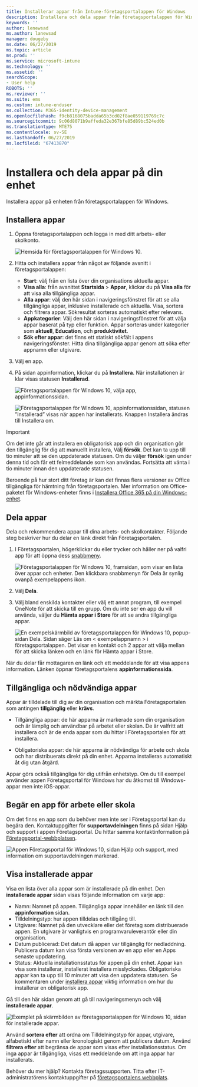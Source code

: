 ```yaml
---
title: Installerar appar från Intune-företagsportalappen för Windows
description: Installera och dela appar från företagsportalappen för Windows
keywords: ''
author: lenewsad
ms.author: lanewsad
manager: dougeby
ms.date: 06/27/2019
ms.topic: article
ms.prod: ''
ms.service: microsoft-intune
ms.technology: ''
ms.assetid: ''
searchScope:
- User help
ROBOTS: ''
ms.reviewer: ''
ms.suite: ems
ms.custom: intune-enduser
ms.collection: M365-identity-device-management
ms.openlocfilehash: f9cb8168075badda65b3cd02f8ae059119769c7c
ms.sourcegitcommit: 9c06d8071b9affeda32e367bfe85d89bc524ed0b
ms.translationtype: MTE75
ms.contentlocale: sv-SE
ms.lasthandoff: 06/27/2019
ms.locfileid: "67413870"
---
```

# <a name="install-and-share-apps-on-your-device"></a>Installera och dela appar på din enhet
Installera appar på enheten från företagsportalappen för Windows.

## <a name="install-apps"></a>Installera appar

1. Öppna företagsportalappen och logga in med ditt arbets- eller skolkonto.  

    ![Hemsida för företagsportalappen för Windows 10.](./media/RS1_AppDetailsPage_Installed_03.png)    
2. Hitta och installera appar från något av följande avsnitt i företagsportalappen:  

    * **Start**: välj från en lista över din organisations aktuella appar.  
    * **Visa alla**: från avsnittet **Startsida** > **Appar**, klickar du på **Visa alla** för att visa alla tillgängliga appar.  
    * **Alla appar**: välj den här sidan i navigeringsfönstret för att se alla tillgängliga appar, inklusive installerade och aktuella. Visa, sortera och filtrera appar. Sökresultat sorteras automatiskt efter relevans.  
    * **Appkategorier**: Välj den här sidan i navigeringsfönstret för att välja appar baserat på typ eller funktion. Appar sorteras under kategorier som **aktuell**, **Education**, och **produktivitet**.  
    * **Sök efter appar**: det finns ett statiskt sökfält i appens navigeringsfönster.  Hitta dina tillgängliga appar genom att söka efter appnamn eller utgivare.  

3. Välj en app.   
4. På sidan appinformation, klickar du på **Installera**. När installationen är klar visas statusen **Installerad**.  

    ![Företagsportalappen för Windows 10, välja app, appinformationssidan.](./media/RS1_AppDetailsPage_Installed_02.png)  
    
    ![Företagsportalappen för Windows 10, appinformationssidan, statusen ”Installerad” visas när appen har installerats. Knappen Installera ändras till Installera om.](./media/RS1_AppDetailsPage_Installed_01.png)    

> [!IMPORTANT]
> Om det inte går att installera en obligatorisk app och din organisation gör den tillgänglig för dig att manuellt installera, Välj **försök**. Det kan ta upp till tio minuter att se den uppdaterade statusen. Om du väljer **försök** igen under denna tid och får ett felmeddelande som kan användas. Fortsätta att vänta i tio minuter innan den uppdaterade statusen.   

Beroende på hur stort ditt företag är kan det finnas flera versioner av Office tillgängliga för hämtning från företagsportalen. Mer information om Office-paketet för Windows-enheter finns i [Installera Office 365 på din Windows-enhet](./install-office-windows.md).

## <a name="share-apps"></a>Dela appar  
Dela och rekommendera appar till dina arbets- och skolkontakter. Följande steg beskriver hur du delar en länk direkt från Företagsportalen.

1. I Företagsportalen, högerklickar du eller trycker och håller ner på valfri app för att öppna dess [snabbmeny](https://docs.microsoft.com//windows/uwp/design/controls-and-patterns/menus).  

    ![Företagsportalappen för Windows 10, framsidan, som visar en lista över appar och enheter. Den klickbara snabbmenyn för Dela är synlig ovanpå exempelappens ikon. ](./media/1808_ShareContext_CP_Windows.png)  

2. Välj **Dela**.
3. Välj bland enskilda kontakter eller välj ett annat program, till exempel OneNote för att skicka till en grupp. Om du inte ser en app du vill använda, väljer du **Hämta appar i Store** för att se andra tillgängliga appar.  

    ![En exempelskärmbild av företagsportalappen för Windows 10, popup-sidan Dela. Sidan säger Läs om < exempelappnamn > i företagsportalappen. Det visar en kontakt och 2 appar att välja mellan för att skicka länken och en länk för Hämta appar i Store. ](./media/1808_ShareApps_CP_Windows.png) 

När du delar får mottagaren en länk och ett meddelande för att visa appens information. Länken öppnar företagsportalens **appinformationssida**. 

## <a name="available-and-required-apps"></a>Tillgängliga och nödvändiga appar
Appar är tilldelade till dig av din organisation och märkta Företagsportalen som antingen **tillgänglig** eller **krävs**. 

* Tillgängliga appar: de här apparna är markerade som din organisation och är lämplig och användbar på arbetet eller skolan. De är valfritt att installera och är de enda appar som du hittar i Företagsportalen för att installera. 

* Obligatoriska appar: de här apparna är nödvändiga för arbete och skola och har distribuerats direkt på din enhet. Apparna installeras automatiskt åt dig utan åtgärd. 

Appar görs också tillgängliga för dig utifrån enhetstyp. Om du till exempel använder appen Företagsportal för Windows har du åtkomst till Windows-appar men inte iOS-appar.

## <a name="request-an-app-for-work-or-school"></a>Begär en app för arbete eller skola  
Om det finns en app som du behöver men inte ser i Företagsportal kan du begära den. Kontaktuppgifter för **supportavdelningen** finns på sidan Hjälp och support i appen Företagsportal. Du hittar samma kontaktinformation på [Företagsportal-webbplatsen](https://go.microsoft.com/fwlink/?linkid=2010980).    

  ![Appen Företagsportal för Windows 10, sidan Hjälp och support, med information om supportavdelningen markerad. ](./media/1812_UCP_Help_Support_helpdesk.png)  

## <a name="view-installed-apps"></a>Visa installerade appar  
Visa en lista över alla appar som är installerade på din enhet. Den **installerade appar** sidan visas följande information om varje app:

* Namn: Namnet på appen. Tillgängliga appar innehåller en länk till den **appinformation** sidan.
* Tilldelningstyp: hur appen tilldelas och tillgång till. 
* Utgivare: Namnet på den utvecklare eller det företag som distribuerade appen. En utgivare är vanligtvis en programvaruleverantör eller din organisation.  
* Datum publicerad: Det datum då appen var tillgänglig för nedladdning. Publicera datum kan visa första versionen av en app eller en Apps senaste uppdatering.
* Status: Aktuella installationsstatus för appen på din enhet. Appar kan visa som installerar, installerat installera misslyckades. Obligatoriska appar kan ta upp till 10 minuter att visa den uppdatera statusen. Se kommentaren under [installera appar](#install-apps) viktig information om hur du installerar en obligatorisk app. 

Gå till den här sidan genom att gå till navigeringsmenyn och välj **installerade appar**. 

  ![Exemplet på skärmbilden av företagsportalappen för Windows 10, sidan för installerade appar. ](./media/installed-apps-cp-1906.png)  


Använd **sortera efter** att ordna om Tilldelningstyp för appar, utgivare, alfabetiskt efter namn eller kronologiskt genom att publicera datum. Använd **filtrera efter** att begränsa de appar som visas efter installationsstatus.  Om inga appar är tillgängliga, visas ett meddelande om att inga appar har installerats.  

Behöver du mer hjälp? Kontakta företagssupporten. Titta efter IT-administratörens kontaktuppgifter på [företagsportalens webbplats](https://go.microsoft.com/fwlink/?linkid=2010980).  
